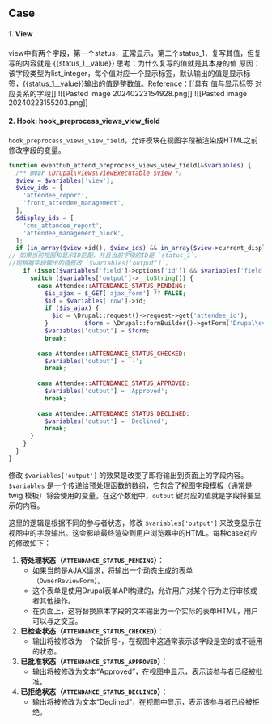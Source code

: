 ## Case
#### 1. View 
view中有两个字段，第一个status，正常显示，第二个status_1，复写其值，但复写的内容就是 {{status_1__value}}
思考：为什么复写的值就是其本身的值
原因：该字段类型为list_integer，每个值对应一个显示标签，默认输出的值是显示标签，{{status_1__value}}输出的值是整数值。Reference：[[具有 值与显示标签 对应关系的字段]]
![[Pasted image 20240223154928.png]]
![[Pasted image 20240223155203.png]]

#### 2. Hook: hook_preprocess_views_view_field
`hook_preprocess_views_view_field`，允许模块在视图字段被渲染成HTML之前修改字段的变量。
```php
function eventhub_attend_preprocess_views_view_field(&$variables) {  
  /** @var \Drupal\views\ViewExecutable $view */  
  $view = $variables['view'];  
  $view_ids = [  
    'attendee_report',  
    'front_attendee_management',  
  ];  
  $display_ids = [  
    'cms_attendee_report',  
    'attendee_management_block',  
  ];  
  if (in_array($view->id(), $view_ids) && in_array($view->current_display, $display_ids)) { 
// 如果当前视图和显示ID匹配，并且当前字段的ID是 `status_1`，
//则根据字段输出的值修改 `$variables['output']`。
    if (isset($variables['field']->options['id']) && $variables['field']->options['id'] == 'status_1') {  
      switch ($variables['output']->__toString()) {  
        case Attendee::ATTENDANCE_STATUS_PENDING:  
          $is_ajax = $_GET['ajax_form'] ?? FALSE;  
          $id = $variables['row']->id;  
          if ($is_ajax) {  
            $id = \Drupal::request()->request->get('attendee_id');  
          }          $form = \Drupal::formBuilder()->getForm('Drupal\eventhub_attend\Form\OwnerReviewForm', $id);  
          $variables['output'] = $form;  
          break;  
  
        case Attendee::ATTENDANCE_STATUS_CHECKED:  
          $variables['output'] = '-';  
          break;  
  
        case Attendee::ATTENDANCE_STATUS_APPROVED:  
          $variables['output'] = 'Approved';  
          break;  
  
        case Attendee::ATTENDANCE_STATUS_DECLINED:  
          $variables['output'] = 'Declined';  
          break;  
      }  
    }  
  }
}
```

修改 `$variables['output']` 的效果是改变了即将输出到页面上的字段内容。`$variables` 是一个传递给预处理函数的数组，它包含了视图字段模板（通常是 twig 模板）将会使用的变量。在这个数组中，`output` 键对应的值就是字段将要显示的内容。

这里的逻辑是根据不同的参与者状态，修改 `$variables['output']` 来改变显示在视图中的字段输出。这会影响最终渲染到用户浏览器中的HTML。每种case对应的修改如下：
1. **待处理状态（`ATTENDANCE_STATUS_PENDING`）**：
    - 如果当前是AJAX请求，将输出一个动态生成的表单（`OwnerReviewForm`）。
    - 这个表单是使用Drupal表单API构建的，允许用户对某个行为进行审核或者其他操作。
    - 在页面上，这将替换原本字段的文本输出为一个实际的表单HTML，用户可以与之交互。
2. **已检查状态（`ATTENDANCE_STATUS_CHECKED`）**：
    - 输出将被修改为一个破折号`-`，在视图中这通常表示该字段是空的或不适用的状态。
3. **已批准状态（`ATTENDANCE_STATUS_APPROVED`）**：
    - 输出将被修改为文本“Approved”，在视图中显示，表示该参与者已经被批准。
4. **已拒绝状态（`ATTENDANCE_STATUS_DECLINED`）**：
    - 输出将被修改为文本“Declined”，在视图中显示，表示该参与者已经被拒绝。
